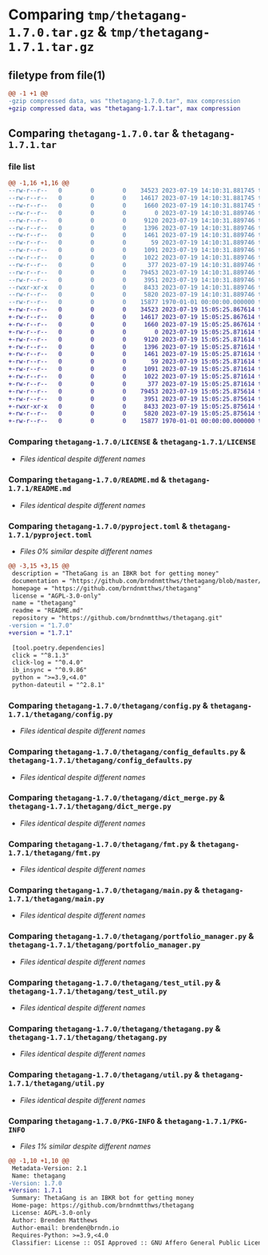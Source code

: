 # Comparing `tmp/thetagang-1.7.0.tar.gz` & `tmp/thetagang-1.7.1.tar.gz`

## filetype from file(1)

```diff
@@ -1 +1 @@
-gzip compressed data, was "thetagang-1.7.0.tar", max compression
+gzip compressed data, was "thetagang-1.7.1.tar", max compression
```

## Comparing `thetagang-1.7.0.tar` & `thetagang-1.7.1.tar`

### file list

```diff
@@ -1,16 +1,16 @@
--rw-r--r--   0        0        0    34523 2023-07-19 14:10:31.881745 thetagang-1.7.0/LICENSE
--rw-r--r--   0        0        0    14617 2023-07-19 14:10:31.881745 thetagang-1.7.0/README.md
--rw-r--r--   0        0        0     1660 2023-07-19 14:10:31.881745 thetagang-1.7.0/pyproject.toml
--rw-r--r--   0        0        0        0 2023-07-19 14:10:31.889746 thetagang-1.7.0/thetagang/__init__.py
--rw-r--r--   0        0        0     9120 2023-07-19 14:10:31.889746 thetagang-1.7.0/thetagang/config.py
--rw-r--r--   0        0        0     1396 2023-07-19 14:10:31.889746 thetagang-1.7.0/thetagang/config_defaults.py
--rw-r--r--   0        0        0     1461 2023-07-19 14:10:31.889746 thetagang-1.7.0/thetagang/dict_merge.py
--rw-r--r--   0        0        0       59 2023-07-19 14:10:31.889746 thetagang-1.7.0/thetagang/entry.py
--rw-r--r--   0        0        0     1091 2023-07-19 14:10:31.889746 thetagang-1.7.0/thetagang/fmt.py
--rw-r--r--   0        0        0     1022 2023-07-19 14:10:31.889746 thetagang-1.7.0/thetagang/main.py
--rw-r--r--   0        0        0      377 2023-07-19 14:10:31.889746 thetagang-1.7.0/thetagang/options.py
--rw-r--r--   0        0        0    79453 2023-07-19 14:10:31.889746 thetagang-1.7.0/thetagang/portfolio_manager.py
--rw-r--r--   0        0        0     3951 2023-07-19 14:10:31.889746 thetagang-1.7.0/thetagang/test_util.py
--rwxr-xr-x   0        0        0     8433 2023-07-19 14:10:31.889746 thetagang-1.7.0/thetagang/thetagang.py
--rw-r--r--   0        0        0     5820 2023-07-19 14:10:31.889746 thetagang-1.7.0/thetagang/util.py
--rw-r--r--   0        0        0    15877 1970-01-01 00:00:00.000000 thetagang-1.7.0/PKG-INFO
+-rw-r--r--   0        0        0    34523 2023-07-19 15:05:25.867614 thetagang-1.7.1/LICENSE
+-rw-r--r--   0        0        0    14617 2023-07-19 15:05:25.867614 thetagang-1.7.1/README.md
+-rw-r--r--   0        0        0     1660 2023-07-19 15:05:25.867614 thetagang-1.7.1/pyproject.toml
+-rw-r--r--   0        0        0        0 2023-07-19 15:05:25.871614 thetagang-1.7.1/thetagang/__init__.py
+-rw-r--r--   0        0        0     9120 2023-07-19 15:05:25.871614 thetagang-1.7.1/thetagang/config.py
+-rw-r--r--   0        0        0     1396 2023-07-19 15:05:25.871614 thetagang-1.7.1/thetagang/config_defaults.py
+-rw-r--r--   0        0        0     1461 2023-07-19 15:05:25.871614 thetagang-1.7.1/thetagang/dict_merge.py
+-rw-r--r--   0        0        0       59 2023-07-19 15:05:25.871614 thetagang-1.7.1/thetagang/entry.py
+-rw-r--r--   0        0        0     1091 2023-07-19 15:05:25.871614 thetagang-1.7.1/thetagang/fmt.py
+-rw-r--r--   0        0        0     1022 2023-07-19 15:05:25.871614 thetagang-1.7.1/thetagang/main.py
+-rw-r--r--   0        0        0      377 2023-07-19 15:05:25.871614 thetagang-1.7.1/thetagang/options.py
+-rw-r--r--   0        0        0    79453 2023-07-19 15:05:25.875614 thetagang-1.7.1/thetagang/portfolio_manager.py
+-rw-r--r--   0        0        0     3951 2023-07-19 15:05:25.875614 thetagang-1.7.1/thetagang/test_util.py
+-rwxr-xr-x   0        0        0     8433 2023-07-19 15:05:25.875614 thetagang-1.7.1/thetagang/thetagang.py
+-rw-r--r--   0        0        0     5820 2023-07-19 15:05:25.875614 thetagang-1.7.1/thetagang/util.py
+-rw-r--r--   0        0        0    15877 1970-01-01 00:00:00.000000 thetagang-1.7.1/PKG-INFO
```

### Comparing `thetagang-1.7.0/LICENSE` & `thetagang-1.7.1/LICENSE`

 * *Files identical despite different names*

### Comparing `thetagang-1.7.0/README.md` & `thetagang-1.7.1/README.md`

 * *Files identical despite different names*

### Comparing `thetagang-1.7.0/pyproject.toml` & `thetagang-1.7.1/pyproject.toml`

 * *Files 0% similar despite different names*

```diff
@@ -3,15 +3,15 @@
 description = "ThetaGang is an IBKR bot for getting money"
 documentation = "https://github.com/brndnmtthws/thetagang/blob/master/README.md"
 homepage = "https://github.com/brndnmtthws/thetagang"
 license = "AGPL-3.0-only"
 name = "thetagang"
 readme = "README.md"
 repository = "https://github.com/brndnmtthws/thetagang.git"
-version = "1.7.0"
+version = "1.7.1"
 
 [tool.poetry.dependencies]
 click = "^8.1.3"
 click-log = "^0.4.0"
 ib_insync = "^0.9.86"
 python = ">=3.9,<4.0"
 python-dateutil = "^2.8.1"
```

### Comparing `thetagang-1.7.0/thetagang/config.py` & `thetagang-1.7.1/thetagang/config.py`

 * *Files identical despite different names*

### Comparing `thetagang-1.7.0/thetagang/config_defaults.py` & `thetagang-1.7.1/thetagang/config_defaults.py`

 * *Files identical despite different names*

### Comparing `thetagang-1.7.0/thetagang/dict_merge.py` & `thetagang-1.7.1/thetagang/dict_merge.py`

 * *Files identical despite different names*

### Comparing `thetagang-1.7.0/thetagang/fmt.py` & `thetagang-1.7.1/thetagang/fmt.py`

 * *Files identical despite different names*

### Comparing `thetagang-1.7.0/thetagang/main.py` & `thetagang-1.7.1/thetagang/main.py`

 * *Files identical despite different names*

### Comparing `thetagang-1.7.0/thetagang/portfolio_manager.py` & `thetagang-1.7.1/thetagang/portfolio_manager.py`

 * *Files identical despite different names*

### Comparing `thetagang-1.7.0/thetagang/test_util.py` & `thetagang-1.7.1/thetagang/test_util.py`

 * *Files identical despite different names*

### Comparing `thetagang-1.7.0/thetagang/thetagang.py` & `thetagang-1.7.1/thetagang/thetagang.py`

 * *Files identical despite different names*

### Comparing `thetagang-1.7.0/thetagang/util.py` & `thetagang-1.7.1/thetagang/util.py`

 * *Files identical despite different names*

### Comparing `thetagang-1.7.0/PKG-INFO` & `thetagang-1.7.1/PKG-INFO`

 * *Files 1% similar despite different names*

```diff
@@ -1,10 +1,10 @@
 Metadata-Version: 2.1
 Name: thetagang
-Version: 1.7.0
+Version: 1.7.1
 Summary: ThetaGang is an IBKR bot for getting money
 Home-page: https://github.com/brndnmtthws/thetagang
 License: AGPL-3.0-only
 Author: Brenden Matthews
 Author-email: brenden@brndn.io
 Requires-Python: >=3.9,<4.0
 Classifier: License :: OSI Approved :: GNU Affero General Public License v3
```


